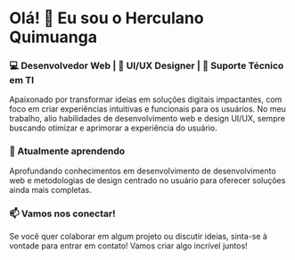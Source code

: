 # Olá! 👋 Eu sou o Herculano Quimuanga

### 💻 Desenvolvedor Web | 🎨 UI/UX Designer | 🔧 Suporte Técnico em TI

Apaixonado por transformar ideias em soluções digitais impactantes, com foco em criar experiências intuitivas e funcionais para os usuários. No meu trabalho, alio habilidades de desenvolvimento web e design UI/UX, sempre buscando otimizar e aprimorar a experiência do usuário.

### 🌱 Atualmente aprendendo

Aprofundando conhecimentos em desenvolvimento de desenvolvimento web e metodologias de design centrado no usuário para oferecer soluções ainda mais completas.

### 📫 Vamos nos conectar!

Se você quer colaborar em algum projeto ou discutir ideias, sinta-se à vontade para entrar em contato! Vamos criar algo incrível juntos!

